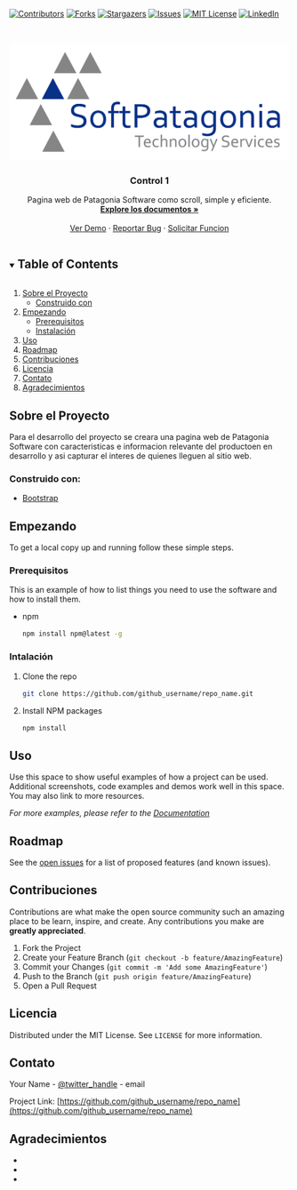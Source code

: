 <!--
*** Thanks for checking out the Best-README-Template. If you have a suggestion
*** that would make this better, please fork the repo and create a pull request
*** or simply open an issue with the tag "enhancement".
*** Thanks again! Now go create something AMAZING! :D
***
***
***
*** To avoid retyping too much info. Do a search and replace for the following:
*** github_username, repo_name, twitter_handle, email, project_title, project_description
-->



<!-- PROJECT SHIELDS -->
<!--
*** I'm using markdown "reference style" links for readability.
*** Reference links are enclosed in brackets [ ] instead of parentheses ( ).
*** See the bottom of this document for the declaration of the reference variables
*** for contributors-url, forks-url, etc. This is an optional, concise syntax you may use.
*** https://www.markdownguide.org/basic-syntax/#reference-style-links
-->
[![Contributors][contributors-shield]][contributors-url]
[![Forks][forks-shield]][forks-url]
[![Stargazers][stars-shield]][stars-url]
[![Issues][issues-shield]][issues-url]
[![MIT License][license-shield]][license-url]
[![LinkedIn][linkedin-shield]][linkedin-url]



<!-- PROJECT LOGO -->
<br />
<p align="center">
  <a href="https://github.com/github_username/repo_name">
    <img src="logo.png">
  </a>

  <h3 align="center">Control 1</h3>

  <p align="center">
    Pagina web de Patagonia Software como scroll, simple y eficiente.
    <br />
    <a href="https://github.com/almightyShinobi/Proyecto-Metodologias"><strong>Explore los documentos »</strong></a>
    <br />
    <br />
    <a href="https://github.com/almightyShinobi/Proyecto-Metodologias">Ver Demo</a>
    ·
    <a href="https://github.com/almightyShinobi/Proyecto-Metodologias/issues">Reportar Bug</a>
    ·
    <a href="https://github.com/almightyShinobi/Proyecto-Metodologias/issues">Solicitar Funcion</a>
  </p>
</p>



<!-- TABLE OF CONTENTS -->
<details open="open">
  <summary><h2 style="display: inline-block">Table of Contents</h2></summary>
  <ol>
    <li>
      <a href="#sobre-el-proyecto">Sobre el Proyecto</a>
      <ul>
        <li><a href="#construido-con">Construido con</a></li>
      </ul>
    </li>
    <li>
      <a href="#empezando">Empezando</a>
      <ul>
        <li><a href="#prerequisitos">Prerequisitos</a></li>
        <li><a href="#Instalación">Instalación</a></li>
      </ul>
    </li>
    <li><a href="#uso">Uso</a></li>
    <li><a href="#roadmap">Roadmap</a></li>
    <li><a href="#Contribuciones">Contribuciones</a></li>
    <li><a href="#licencia">Licencia</a></li>
    <li><a href="#contato">Contato</a></li>
    <li><a href="#agradecimientos">Agradecimientos</a></li>
  </ol>
</details>



<!-- ABOUT THE PROJECT -->
## Sobre el Proyecto

Para el desarrollo del proyecto se creara una pagina web de Patagonia Software con caracteristicas e informacion relevante del productoen en desarrollo y asi capturar el interes de quienes lleguen al sitio web.



### Construido con:

* [Bootstrap]()



<!-- GETTING STARTED -->
## Empezando

To get a local copy up and running follow these simple steps.

### Prerequisitos

This is an example of how to list things you need to use the software and how to install them.
* npm
  ```sh
  npm install npm@latest -g
  ```

### Intalación

1. Clone the repo
   ```sh
   git clone https://github.com/github_username/repo_name.git
   ```
2. Install NPM packages
   ```sh
   npm install
   ```



<!-- USAGE EXAMPLES -->
## Uso

Use this space to show useful examples of how a project can be used. Additional screenshots, code examples and demos work well in this space. You may also link to more resources.

_For more examples, please refer to the [Documentation](https://example.com)_



<!-- ROADMAP -->
## Roadmap

See the [open issues](https://github.com/github_username/repo_name/issues) for a list of proposed features (and known issues).



<!-- CONTRIBUTING -->
## Contribuciones

Contributions are what make the open source community such an amazing place to be learn, inspire, and create. Any contributions you make are **greatly appreciated**.

1. Fork the Project
2. Create your Feature Branch (`git checkout -b feature/AmazingFeature`)
3. Commit your Changes (`git commit -m 'Add some AmazingFeature'`)
4. Push to the Branch (`git push origin feature/AmazingFeature`)
5. Open a Pull Request



<!-- LICENSE -->
## Licencia

Distributed under the MIT License. See `LICENSE` for more information.



<!-- CONTACT -->
## Contato

Your Name - [@twitter_handle](https://twitter.com/twitter_handle) - email

Project Link: [https://github.com/github_username/repo_name](https://github.com/github_username/repo_name)



<!-- ACKNOWLEDGEMENTS -->
## Agradecimientos

* []()
* []()
* []()





<!-- MARKDOWN LINKS & IMAGES -->
<!-- https://www.markdownguide.org/basic-syntax/#reference-style-links -->
[contributors-shield]: https://img.shields.io/github/contributors/github_username/repo.svg?style=for-the-badge
[contributors-url]: https://github.com/github_username/repo/graphs/contributors
[forks-shield]: https://img.shields.io/github/forks/github_username/repo.svg?style=for-the-badge
[forks-url]: https://github.com/github_username/repo/network/members
[stars-shield]: https://img.shields.io/github/stars/github_username/repo.svg?style=for-the-badge
[stars-url]: https://github.com/github_username/repo/stargazers
[issues-shield]: https://img.shields.io/github/issues/github_username/repo.svg?style=for-the-badge
[issues-url]: https://github.com/github_username/repo/issues
[license-shield]: https://img.shields.io/github/license/github_username/repo.svg?style=for-the-badge
[license-url]: https://github.com/github_username/repo/blob/master/LICENSE.txt
[linkedin-shield]: https://img.shields.io/badge/-LinkedIn-black.svg?style=for-the-badge&logo=linkedin&colorB=555
[linkedin-url]: https://linkedin.com/in/github_username
